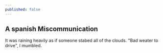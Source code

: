 ```yaml
---
published: false
---
```

## A spanish Miscommunication


It was raining heavily as if someone stabed all of the clouds. "Bad weater to drive", I mumbled.
